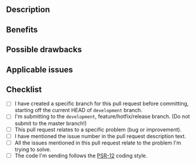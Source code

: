 <!--
  Hey, that's awesome! Thanks for your interest and for taking the time to contribute.
  The following is a set of guidelines for contributing to PublishPress Checklists plugin. Use your best judgment, and feel free to propose changes to this document in a pull request. 
  
  Filling out this template is required when contributing.
  Any pull request that does not include enough information to be reviewed in a timely manner may be closed at the maintainers' discretion.
  
  Please, review the guidelines for contributing to this repository:
  
  https://github.com/publishpress/PublishPress-Checklists/blob/master/CONTRIBUTING.md
 -->

## Description
<!-- We must be able to understand the design of your change from this description. -->

## Benefits
<!-- What benefits will be realized the code changes? -->

## Possible drawbacks
<!-- What are the possible side-effects or negative impacts of the code changes? -->

## Applicable issues
<!-- Link any applicable Issues here -->

## Checklist

<!-- Put an x in the boxes that apply. You can also fill these out after creating the PR. If you're unsure about any of them, don't hesitate to ask. We're here to help! This is simply a reminder of what we are going to look for before merging your code. -->

- [ ] I have created a specific branch for this pull request before committing, starting off the current HEAD of `development` branch. 
- [ ] I'm submitting to the `development`, feature/hotfix/release branch. (Do not submit to the master branch!)
- [ ] This pull request relates to a specific problem (bug or improvement).
- [ ] I have mentioned the issue number in the pull request description text.
- [ ] All the issues mentioned in this pull request relate to the problem I'm trying to solve.
- [ ] The code I'm sending follows the [PSR-12](https://www.php-fig.org/psr/psr-12/) coding style.
